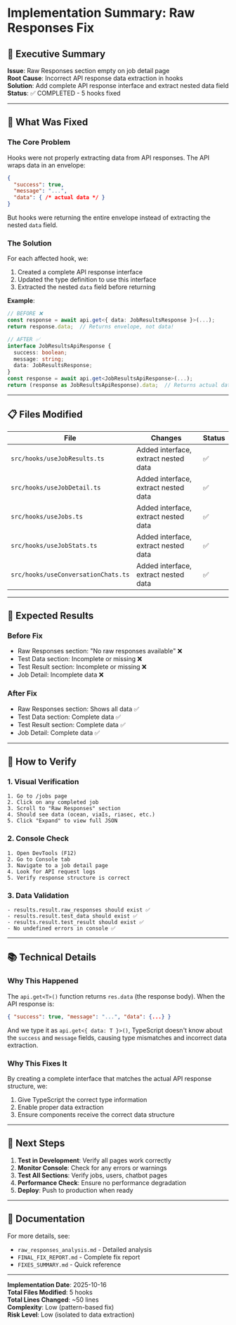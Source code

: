 # Implementation Summary: Raw Responses Fix

## 📌 Executive Summary

**Issue**: Raw Responses section empty on job detail page  
**Root Cause**: Incorrect API response data extraction in hooks  
**Solution**: Add complete API response interface and extract nested data field  
**Status**: ✅ COMPLETED - 5 hooks fixed

---

## 🔧 What Was Fixed

### The Core Problem
Hooks were not properly extracting data from API responses. The API wraps data in an envelope:
```json
{
  "success": true,
  "message": "...",
  "data": { /* actual data */ }
}
```

But hooks were returning the entire envelope instead of extracting the nested `data` field.

### The Solution
For each affected hook, we:
1. Created a complete API response interface
2. Updated the type definition to use this interface
3. Extracted the nested `data` field before returning

**Example**:
```typescript
// BEFORE ❌
const response = await api.get<{ data: JobResultsResponse }>(...);
return response.data;  // Returns envelope, not data!

// AFTER ✅
interface JobResultsApiResponse {
  success: boolean;
  message: string;
  data: JobResultsResponse;
}
const response = await api.get<JobResultsApiResponse>(...);
return (response as JobResultsApiResponse).data;  // Returns actual data!
```

---

## 📋 Files Modified

| File | Changes | Status |
|------|---------|--------|
| `src/hooks/useJobResults.ts` | Added interface, extract nested data | ✅ |
| `src/hooks/useJobDetail.ts` | Added interface, extract nested data | ✅ |
| `src/hooks/useJobs.ts` | Added interface, extract nested data | ✅ |
| `src/hooks/useJobStats.ts` | Added interface, extract nested data | ✅ |
| `src/hooks/useConversationChats.ts` | Added interface, extract nested data | ✅ |

---

## 🎯 Expected Results

### Before Fix
- Raw Responses section: "No raw responses available" ❌
- Test Data section: Incomplete or missing ❌
- Test Result section: Incomplete or missing ❌
- Job Detail: Incomplete data ❌

### After Fix
- Raw Responses section: Shows all data ✅
- Test Data section: Complete data ✅
- Test Result section: Complete data ✅
- Job Detail: Complete data ✅

---

## 🧪 How to Verify

### 1. Visual Verification
```
1. Go to /jobs page
2. Click on any completed job
3. Scroll to "Raw Responses" section
4. Should see data (ocean, viaIs, riasec, etc.)
5. Click "Expand" to view full JSON
```

### 2. Console Check
```
1. Open DevTools (F12)
2. Go to Console tab
3. Navigate to a job detail page
4. Look for API request logs
5. Verify response structure is correct
```

### 3. Data Validation
```
- results.result.raw_responses should exist ✅
- results.result.test_data should exist ✅
- results.result.test_result should exist ✅
- No undefined errors in console ✅
```

---

## 📚 Technical Details

### Why This Happened
The `api.get<T>()` function returns `res.data` (the response body). When the API response is:
```json
{ "success": true, "message": "...", "data": {...} }
```

And we type it as `api.get<{ data: T }>()`, TypeScript doesn't know about the `success` and `message` fields, causing type mismatches and incorrect data extraction.

### Why This Fixes It
By creating a complete interface that matches the actual API response structure, we:
1. Give TypeScript the correct type information
2. Enable proper data extraction
3. Ensure components receive the correct data structure

---

## 🚀 Next Steps

1. **Test in Development**: Verify all pages work correctly
2. **Monitor Console**: Check for any errors or warnings
3. **Test All Sections**: Verify jobs, users, chatbot pages
4. **Performance Check**: Ensure no performance degradation
5. **Deploy**: Push to production when ready

---

## 📖 Documentation

For more details, see:
- `raw_responses_analysis.md` - Detailed analysis
- `FINAL_FIX_REPORT.md` - Complete fix report
- `FIXES_SUMMARY.md` - Quick reference

---

**Implementation Date**: 2025-10-16  
**Total Files Modified**: 5 hooks  
**Total Lines Changed**: ~50 lines  
**Complexity**: Low (pattern-based fix)  
**Risk Level**: Low (isolated to data extraction)

